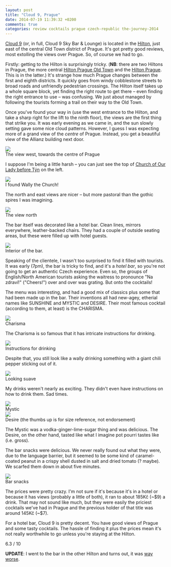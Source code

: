 ```yaml
---
layout: post
title: "Cloud 9, Prague"
date: 2014-07-19 11:39:32 +0200
comments: true
categories: review cocktails prague czech-republic the-journey-2014
---
```


<div itemprop="description">

  <p><a href="http://www.cloud9.cz/"><span itemprop="itemreviewed">Cloud 9</span></a> (or, in full, Cloud 9 Sky Bar & Lounge) is located in the <a href="https://www.google.com/maps/preview?safe=off&ie=UTF-8&fb=1&cid=4324379790027078551&q=Hilton+Prague+Hotel&ei=BVnGU-X9E-aV7Ab6loCQDQ&ved=0CMQBEPwSMAo">Hilton</a>, just east of the central Old Town district of Prague. It's got pretty good reviews, most extolling the views over Prague. So, of course we had to go.</p>

  <p>Firstly: getting to the Hilton is surprisingly tricky. (<strong>NB</strong>: there are two Hiltons in Prague, the more central <a href="http://d1pa4et5htdsls.cloudfront.net/images/vfml/1/1/2/9/6/1/5/709926e0_prgothi_74095_s-original.jpg">Hilton Prague Old Town</a> and the <a href="http://www.hotels-in-czech.com/clfiles/photos/big/29-hilton-budova.jpg">Hilton Prague</a>. This is in the latter.) It's strange how much Prague changes between the first and eighth districts. It quickly goes from windy cobblestone streets to broad roads and unfriendly pedestrian crossings. The Hilton itself takes up a whole square block, yet finding the right route to get there – even finding the right entrance to use – was confusing. We just about managed by following the tourists forming a trail on their way to the Old Town.</p>

  <p>Once you've found your way in (use the west entrance to the Hilton, and take a sharp right for the lift to the ninth floor), the views are the first thing that strike you. It was early evening as we came in, and the sun slowly setting gave some nice cloud patterns. However, I guess I was expecting more of a grand view of the <em>centre</em> of Prague. Instead, you get a beautiful view of the Allianz building next door.</p>

  <div class="img">
    <a href="{{ root_url }}/images/the-journey/prague/cloud9/view-west.jpg">
      <img src="/images/the-journey/prague/cloud9/view-west.jpg">
    </a>
    <div class="alt">The view west, towards the centre of Prague</div>
  </div>

  <p>I suppose I'm being a little harsh – you can just see the top of <a href="http://en.wikipedia.org/wiki/Church_of_Our_Lady_before_T%C3%BDn">Church of Our Lady before Týn</a> on the left. </p>
  
  <div class="img">
    <a href="{{ root_url }}/images/the-journey/prague/cloud9/view-tyn.jpg">
      <img src="/images/the-journey/prague/cloud9/view-tyn.png">
    </a>
    <div class="alt">I found <span class="strike">Wally</span> the Church!</div>
  </div>

  <p>The north and east views are nicer – but more pastoral than the gothic spires I was imagining.</p>

  <div class="img">
    <a href="{{ root_url }}/images/the-journey/prague/cloud9/view-north.jpg">
      <img src="/images/the-journey/prague/cloud9/view-north.jpg">
    </a>
    <div class="alt">The view north</div>
  </div>

  <p>The bar itself was decorated like a hotel bar. Clean lines, mirrors everywhere, leather-backed chairs. They had a couple of outside seating areas, but these were filled up with hotel guests.</p>

  <div class="img">
    <a href="{{ root_url }}/images/the-journey/prague/cloud9/bar-interior.jpg">
      <img src="/images/the-journey/prague/cloud9/bar-interior.jpg">
    </a>
    <div class="alt">Interior of the bar.</div>
  </div>

  <p>Speaking of the clientele, I wasn't too surprised to find it filled with tourists. It was early (7pm), the bar is tricky to find, and it's a <em>hotel bar</em>, so you're not going to get an authentic Czech experience. Even so, the groups of English/North American tourists asking the waitress to pronounce "Na zdraví!" ("Cheers!") over and over was grating. But onto the cocktails!</p>

  <p>The menu was interesting, and had a good mix of classics plus some that had been made up in the bar. Their inventions all had new-agey, etherial names like SUNSHINE and MYSTIC and DESIRE. Their most famous cocktail (according to them, at least) is the CHARISMA.</p>

  <div class="img">
    <a href="{{ root_url }}/images/the-journey/prague/cloud9/charisma.jpg">
      <img src="/images/the-journey/prague/cloud9/charisma.jpg">
    </a>
    <div class="alt">Charisma</div>
  </div>

  <p>The Charisma is so famous that it has intricate instructions for drinking.</p>

  <div class="img">
    <a href="{{ root_url }}/images/the-journey/prague/cloud9/charisma-instructions.jpg">
      </a><img src="/images/the-journey/prague/cloud9/charisma-instructions
      .jpg">
    <div class="alt">Instructions for drinking</div>
  </div>

  <p>Despite that, you still look like a wally drinking something with a giant chili pepper sticking out of it.</p>

  <div class="img">
    <a href="{{ root_url }}/images/the-journey/prague/cloud9/charisma-drinking.jpg">
      <img src="/images/the-journey/prague/cloud9/charisma-drinking.jpg">
    </a>
    <div class="alt">Looking suave</div>
  </div>

  <p>My drinks weren't nearly as exciting. They didn't even have instructions on how to drink them. Sad times.</p>

  <div class="img">
    <a href="{{ root_url }}/images/the-journey/prague/cloud9/mystic.jpg">
      <img src="/images/the-journey/prague/cloud9/mystic.jpg">
    </a>
    <div class="alt">Mystic</div>
  </div>

  <div class="img">
    <a href="{{ root_url }}/images/the-journey/prague/cloud9/desire.jpg">
      <img src="/images/the-journey/prague/cloud9/desire.jpg">
    </a>
    <div class="alt">Desire (the thumbs up is for size reference, not endorsement)</div>
  </div>

  <p>The Mystic was a vodka-ginger-lime-sugar thing and was delicious. The Desire, on the other hand, tasted like what I imagine pot pourri tastes like (i.e. gross).</p>

  <p>The bar snacks were delicious. We never really found out what they were, due to the language barrier, but it seemed to be some kind of caramel-coated peanut in a crispy shell dusted in salt and dried tomato (? maybe). We scarfed them down in about five minutes.</p>

  <div class="img">
    <a href="{{ root_url }}/images/the-journey/prague/cloud9/bar-snack.jpg">
      <img src="/images/the-journey/prague/cloud9/bar-snack.jpg">
    </a>
    <div class="alt">Bar snacks</div>
  </div>

  <p>The prices were pretty crazy. I'm not sure if it's because it's in a hotel or because it has views (probably a little of both), it ran to about 185Kč (~$9) a drink. That may not sound like much, but they were easily the priciest cocktails we've had in Prague and the previous holder of that title was around 145Kč (~$7).</p>

  <p><span itemprop="summary">For a hotel bar, Cloud 9 is pretty decent. You have good views of Prague and some tasty cocktails. The hassle of finding it plus the prices mean it's not really worthwhile to go unless you're staying at the Hilton.</span></p>

  <p class="score">
    <span itemprop="rating" itemscope itemtype="http://data-vocabulary.org/Rating">
      <span itemprop="value">6.3</span> 
      <meta itemprop="best" content="10"/> / 10
    </span> 
  </p>

  <p><strong>UPDATE</strong>: I went to the bar in the other Hilton and turns out, it was <a href="">way worse</a>.</p>
</div>